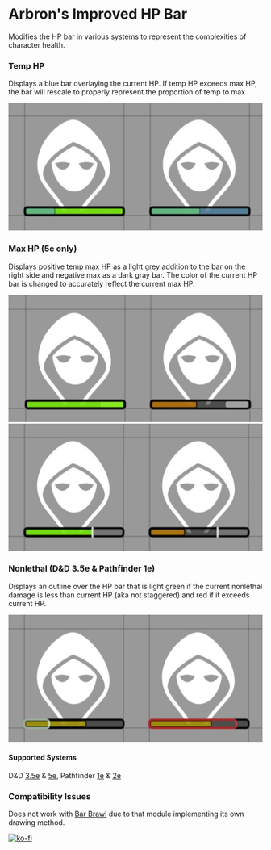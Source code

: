 # Arbron's Improved HP Bar

Modifies the HP bar in various systems to represent the complexities of character health.


### Temp HP
Displays a blue bar overlaying the current HP. If temp HP exceeds max HP, the bar will rescale to properly represent the proportion of temp to max.

![Temp HP](images/temp-hp.jpg "Temp HP")


### Max HP (5e only)
Displays positive temp max HP as a light grey addition to the bar on the right side and negative max as a dark gray bar. The color of the current HP bar is changed to accurately reflect the current max HP.

![Positive Max HP](images/max-hp-positive.jpg "Positive Max HP")
![Negative Max HP](images/max-hp-negative.jpg "Negative Max HP")


### Nonlethal (D&D 3.5e & Pathfinder 1e)
Displays an outline over the HP bar that is light green if the current nonlethal damage is less than current HP (aka not staggered) and red if it exceeds current HP.

![Nonlethal](images/nonlethal.jpg "Nonlethal Damage")


#### Supported Systems
D&D [3.5e](https://foundryvtt.com/packages/D35E) & [5e](https://foundryvtt.com/packages/dnd5e), Pathfinder [1e](https://foundryvtt.com/packages/pf1) & [2e](https://foundryvtt.com/packages/pf2e)


### Compatibility Issues
Does not work with [Bar Brawl](https://gitlab.com/woodentavern/foundryvtt-bar-brawl) due to that module implementing its own drawing method.


[![ko-fi](https://ko-fi.com/img/githubbutton_sm.svg)](https://ko-fi.com/I2I53RGZS)
